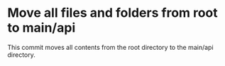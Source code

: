 # Move all files and folders from root to main/api

This commit moves all contents from the root directory to the main/api directory.